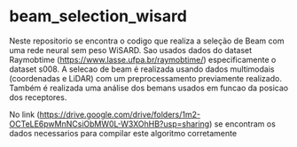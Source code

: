 # beam_selection_wisard

Neste repositorio se encontra o codigo que realiza a seleção de Beam com uma rede neural sem peso WiSARD.
Sao usados dados do dataset Raymobtime (https://www.lasse.ufpa.br/raymobtime/) especificamente o dataset s008.
A selecao de beam é realizada usando dados multimodais (coordenadas e LiDAR) com um preprocessamento previamente realizado.
Também é realizada uma análise dos bemans usados em funcao da posicao dos receptores.

No link (https://drive.google.com/drive/folders/1m2-OCTeLE6pwMnNCsiObMW0L-W3XOhHB?usp=sharing) se encontram os dados necessarios para compilar este algoritmo corretamente
